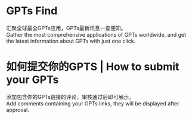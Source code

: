 # GPTs Find
汇聚全球最全GPTs应用，GPTs最新讯息一查便知。  
Gather the most comprehensive applications of GPTs worldwide, and get the latest information about GPTs with just one click.

# 如何提交你的GPTS | How to submit your GPTs
添加包含你的GPTs链接的评论，审核通过后即可展示。  
Add comments containing your GPTs links, they will be displayed after approval.

